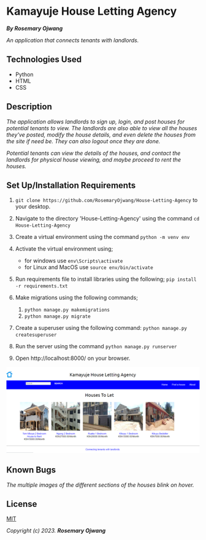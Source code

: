 # Kamayuje House Letting Agency

_**By Rosemary Ojwang**_

*An application that connects tenants with landlords.*

## Technologies Used
* Python
* HTML
* CSS

## Description
*The application allows landlords to sign up, login, and post houses for potential tenants to view. The landlords are also able to view all the houses they've posted, modify the house details, and even delete the houses from the site if need be. They can also logout once they are done.*

*Potential tenants can view the details of the houses, and contact the landlords for physical house viewing, and maybe proceed to rent the houses.*  

## Set Up/Installation Requirements
1. `git clone https://github.com/RosemaryOjwang/House-Letting-Agency` to your desktop.

2. Navigate to the directory 'House-Letting-Agency' using the command `cd House-Letting-Agency`

3. Create a virtual environment using the command `python -m venv env`

4. Activate the virtual environment using;
    * for windows use `env\Scripts\activate`
    * for Linux and MacOS use `source env/bin/activate`

5. Run requirements file to install libraries using the following;
`pip install -r requirements.txt`

6. Make migrations using the following commands;
    1. `python manage.py makemigrations`
    2. `python manage.py migrate`

7. Create a superuser using the following command:
`python manage.py createsuperuser`

8. Run the server using the command `python manage.py runserver`

9. Open http://localhost:8000/ on your browser.

![Home_Page](media/img/App_Screenshot.png)


## Known Bugs
*The multiple images of the different sections of the houses blink on hover.*

## License
[MIT](https://opensource.org/license/mit/)

_Copyright (c) 2023._ _**Rosemary Ojwang**_

